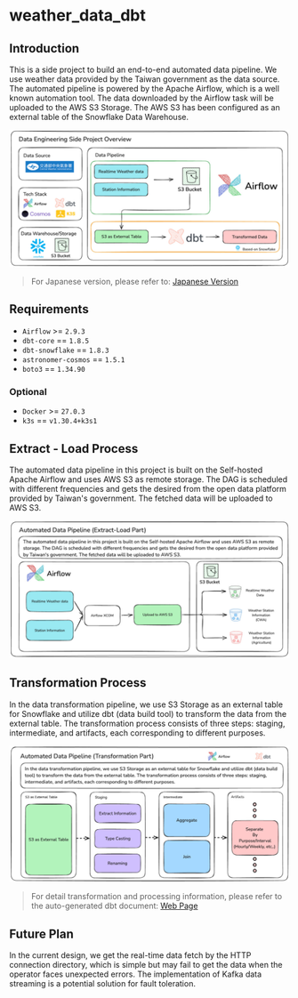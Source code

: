 # weather_data_dbt

## Introduction

This is a side project to build an end-to-end automated data pipeline. We use weather data provided by the Taiwan government as the data source. The automated pipeline is powered by the Apache Airflow, which is a well known automation tool. The data downloaded by the Airflow task will be uploaded to the AWS S3 Storage. The AWS S3 has been configured as an external table of the Snowflake Data Warehouse.

![Overview](./images/en/project_overview_en.jpg)

> For Japanese version, please refer to: [Japanese Version](./multilingual_readme/readme_jp.md)

## Requirements

* `Airflow` >= `2.9.3`
* `dbt-core` == `1.8.5`
* `dbt-snowflake` == `1.8.3`
* `astronomer-cosmos` == `1.5.1`
* `boto3` == `1.34.90`

### Optional

* `Docker` >= `27.0.3`
* `k3s` == `v1.30.4+k3s1`

## Extract - Load Process

The automated data pipeline in this project is built on the Self-hosted Apache Airflow and uses AWS S3 as remote storage. The DAG is scheduled with different frequencies and gets the desired from the open data platform provided by Taiwan's government. The fetched data will be uploaded to AWS S3.

![Extract-Load](./images/en/extract_load_en.jpg)

## Transformation Process

In the data transformation pipeline, we use S3 Storage as an external table for Snowflake and utilize dbt (data build tool) to transform the data from the external table. The transformation process consists of three steps: staging, intermediate, and artifacts, each corresponding to different purposes.

![Transformation](./images/en/transformation_en.jpg)

> For detail transformation and processing information, please refer to the auto-generated dbt document: [Web Page](https://davidho27941.github.io/weather_data_dbt/#!/overview)

## Future Plan

In the current design, we get the real-time data fetch by the HTTP connection directory, which is simple but may fail to get the data when the operator faces unexpected errors. The implementation of Kafka data streaming is a potential solution for fault toleration. 